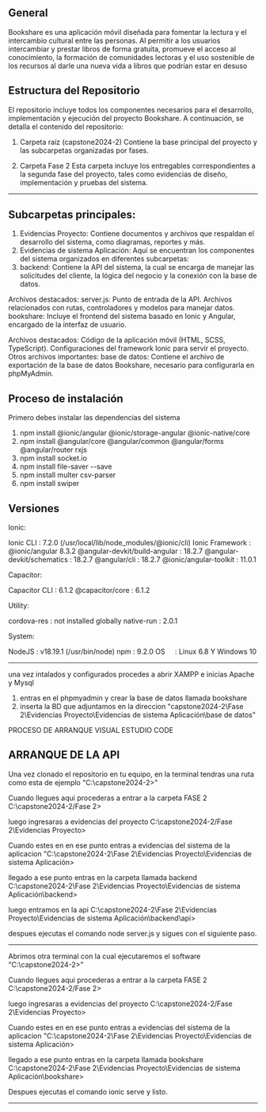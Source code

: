 ## General

Bookshare es una aplicación móvil diseñada para fomentar la lectura y el intercambio cultural entre las personas. Al permitir a los usuarios intercambiar y prestar libros de forma gratuita, promueve el acceso al conocimiento, la formación de comunidades lectoras y el uso sostenible de los recursos al darle una nueva vida a libros que podrían estar en desuso

Estructura del Repositorio
---------------------------------------------------------------------------------------------------
El repositorio incluye todos los componentes necesarios para el desarrollo, implementación y ejecución del proyecto Bookshare. A continuación, se detalla el contenido del repositorio:

1. Carpeta raíz (capstone2024-2)
Contiene la base principal del proyecto y las subcarpetas organizadas por fases.

2. Carpeta Fase 2
Esta carpeta incluye los entregables correspondientes a la segunda fase del proyecto, tales como evidencias de diseño, implementación y pruebas del sistema.
---------------------------------------------------------------------------------------------------
Subcarpetas principales:
---------------------------------------------------------------------------------------------------
1. Evidencias Proyecto: Contiene documentos y archivos que respaldan el desarrollo del sistema, como diagramas, reportes y más.
2. Evidencias de sistema Aplicación: Aquí se encuentran los componentes del sistema organizados en diferentes subcarpetas:
3. backend: Contiene la API del sistema, la cual se encarga de manejar las solicitudes del cliente, la lógica del negocio y la conexión con la base de datos.

Archivos destacados:
server.js: Punto de entrada de la API.
Archivos relacionados con rutas, controladores y modelos para manejar datos.
bookshare:
Incluye el frontend del sistema basado en Ionic y Angular, encargado de la interfaz de usuario.

Archivos destacados:
Código de la aplicación móvil (HTML, SCSS, TypeScript).
Configuraciones del framework Ionic para servir el proyecto.
Otros archivos importantes:
base de datos:
Contiene el archivo de exportación de la base de datos Bookshare, necesario para configurarla en phpMyAdmin.



## Proceso de instalación
Primero debes instalar las dependencias del sistema
1. npm install @ionic/angular @ionic/storage-angular @ionic-native/core
2. npm install @angular/core @angular/common @angular/forms @angular/router rxjs
3. npm install socket.io
4. npm install file-saver --save
5. npm install multer csv-parser
6. npm install swiper



Versiones 
---------------------------------------------------------------------------------------------------
Ionic:

   Ionic CLI                     : 7.2.0 (/usr/local/lib/node_modules/@ionic/cli)
   Ionic Framework               : @ionic/angular 8.3.2
   @angular-devkit/build-angular : 18.2.7
   @angular-devkit/schematics    : 18.2.7
   @angular/cli                  : 18.2.7
   @ionic/angular-toolkit        : 11.0.1

Capacitor:

   Capacitor CLI      : 6.1.2
   @capacitor/core    : 6.1.2

Utility:

   cordova-res : not installed globally
   native-run  : 2.0.1

System:

   NodeJS : v18.19.1 (/usr/bin/node)
   npm    : 9.2.0
   OS     : Linux 6.8  Y Windows 10 

---------------------------------------------------------------------------------------------------
una vez intalados y configurados procedes a abrir XAMPP e inicias Apache y Mysql
1. entras en el phpmyadmin y crear la base de datos llamada bookshare
2. inserta la BD que adjuntamos en la direccion "capstone2024-2\Fase 2\Evidencias Proyecto\Evidencias de sistema Aplicación\base de datos"
   

PROCESO DE ARRANQUE VISUAL ESTUDIO CODE

ARRANQUE DE LA API
---------------------------------------------------------------------------------------------------
Una vez clonado el repositorio en tu equipo, en la terminal tendras una ruta como esta de ejemplo 
"C:\capstone2024-2>"

Cuando llegues aqui  procederas a entrar a la carpeta FASE 2
C:\capstone2024-2/Fase 2> 

luego ingresaras a evidencias del proyecto 
C:\capstone2024-2/Fase 2\Evidencias Proyecto>

Cuando estes en en ese punto entras a  evidencias del sistema de la aplicacion
"C:\capstone2024-2\Fase 2\Evidencias Proyecto\Evidencias de sistema Aplicación> 

llegado a ese punto entras en la carpeta llamada backend
C:\capstone2024-2\Fase 2\Evidencias Proyecto\Evidencias de sistema Aplicación\backend> 

luego entramos en la api 
C:\capstone2024-2\Fase 2\Evidencias Proyecto\Evidencias de sistema Aplicación\backend\api>

despues ejecutas el comando node server.js y sigues con el siguiente paso.

---------------------------------------------------------------------------------------------------

Abrimos otra terminal con la cual ejecutaremos el software 
"C:\capstone2024-2>"

Cuando llegues aqui  procederas a entrar a la carpeta FASE 2
C:\capstone2024-2/Fase 2> 

luego ingresaras a evidencias del proyecto 
C:\capstone2024-2/Fase 2\Evidencias Proyecto>

Cuando estes en en ese punto entras a evidencias del sistema de la aplicacion
"C:\capstone2024-2\Fase 2\Evidencias Proyecto\Evidencias de sistema Aplicación> 

llegado a ese punto entras en la carpeta llamada bookshare
C:\capstone2024-2\Fase 2\Evidencias Proyecto\Evidencias de sistema Aplicación\bookshare>

Despues ejecutas el comando ionic serve  y listo.

---------------------------------------------------------------------------------------------------
